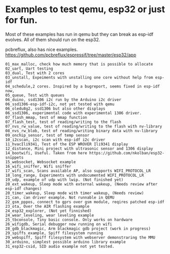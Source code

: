 #  Examples to test qemu, esp32 or just for fun.
Most of these examples has run in qemu but they can break as
esp-idf evolves. All of them should run on the esp32.

pcbreflux, also has nice examples.
    https://github.com/pcbreflux/espressif/tree/master/esp32/app

    01_max_malloc, check how much memory that is possible to allocate
    02_uart, Uart testing
    03_dual, Test with 2 cores
    03_unstall, Expeiments with unstalling one core without help from esp-idf
    04_schedule,2 cores. Inspired by a bugreport, seems fixed in esp-idf now,
    05_queue, Test with queues
    06_duino, ssd1306 i2c run by the Arduino i2c driver
    06_ssd1306-esp-idf-i2c, not yet tested with qemu
    06_oledu8g2, ssd1306 but also other displays
    06_ssd1306, experimental code with experimental 1306 driver.
    07_flash_mmap, test of mmap function
    07_flash_test, test of reading/writing to the flash
    07_nvs_rw_value, test of reading/writing to the flash with nv-library 
    08_nvs_rw_blob, test of reading/writing binary data with nv-library 
    09_onchip_sensor, test of temp sensor
    10_i2cscan, i2c scan with esp-idf i2c driver
    11_hvacIli9341, Test of the ESP WROVER Ili9341 display
    12_distance, Mini project with ultrasonic sensor and 1306 display
    14_bootwifi, Useful. Taken from here https://github.com/nkolban/esp32-snippets
    15_websocket, Websocket example
    16_wifi_sniffer, Wifi sniffer
    17_wifi_scan, Scans available AP, also supports WIFI_PROTOCOL_LR
    18_long_range, Experiments with undocumented WIFI_PROTOCOL_LR
    19_udp, example of udp with lwip. (Not finished yet)
    20_ext_wakeup, Sleep mode with external wakeup, (Needs review after esp-idf changes)
    20_timer_wakeup, Sleep mode with timer wakeup, (Needs review)
    21_can, can driver example. Not runnable in QEMU
    22_gsm_pppos, connect to gprs over gsm module, reqires patched esp-idf
    23_ota, Over the AIR flashing example
    24_esp32_explorer, (Not yet finnished)
    24_wear_leveling, wear leveling example
    25_tbconsole, Tiny basic console. Only works on hardware
    26_wifigdb, Serial debugger now running on wifi 
    28_gdb_blackmagic, Arm blackmagic gdb project (work in progress)
    29_spiffs_example, Spiff filesystem running 
    29_webspiff, Spiff filesystem with webserver demonstraring the MMU
    30_arduino, simplest possible arduino library example
    31_esp32-csid, SID audio example not yet tested.